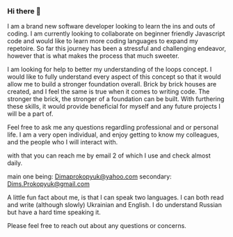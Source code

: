 ### Hi there 👋

<!--
**DmitriyProkop/DmitriyProkop** is a ✨ _special_ ✨ repository because its `README.md` (this file) appears on your GitHub profile.

Here are some ideas to get you started:

- 🔭 I’m currently working on ...
- 🌱 I’m currently learning ...
- 👯 I’m looking to collaborate on ...
- 🤔 I’m looking for help with ...
- 💬 Ask me about ...
- 📫 How to reach me: ...
- 😄 Pronouns: ...
- ⚡ Fun fact: ...
-->

I am a brand new software developer looking to learn the ins and outs of coding. I am currently looking to collaborate on beginner friendly Javascript code and would like to learn more coding languages to expand my repetoire. So far this journey has been a stressful and challenging endeavor, however that is what makes the process that much sweeter. 

I am looking for help to better my understanding of the loops concept. I would like to fully understand every aspect of this concept so that it would allow me to build a stronger foundation overall. Brick by brick houses are created, and I feel the same is true when it comes to writing code. The stronger the brick, the stronger of a foundation can be built. With furthering these skills, it would provide beneficial for myself and any future projects I will be a part of. 

Feel free to ask me any questions regardling professional and or personal life. I am a very open individual, and enjoy getting to know my colleagues, and the people who I will interact with. 

with that you can reach me by email 2 of which I use and check almost daily.

main one being: Dimaprokopyuk@yahoo.com
secondary: Dims.Prokopyuk@gmail.com

A little fun fact about me, is that I can speak two languages. I can both read and write (although slowly) Ukrainian and English. 
I do understand Russian but have a hard time speaking it. 

Please feel free to reach out about any questions or concerns. 

